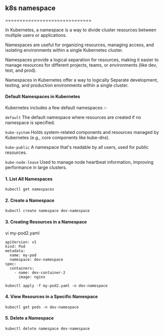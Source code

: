 ## k8s namespace
==============================


In Kubernetes, a namespace is a way to divide cluster resources between multiple users or applications. 

Namespaces are useful for organizing resources, managing access, and isolating environments within a single Kubernetes cluster.

Namespaces provide a logical separation for resources, making it easier to manage resources for different projects, teams, or environments (like dev, test, and prod).

Namespaces in Kubernetes offer a way to logically Separate development, testing, and production environments within a single cluster.


#### Default Namespaces in Kubernetes


Kubernetes includes a few default namespaces :-

`default`  The default namespace where resources are created if no namespace is specified.

`kube-system`  Holds system-related components and resources managed by Kubernetes (e.g., core components like kube-dns).

`kube-public` A namespace that's readable by all users, used for public resources.

`kube-node-lease`  Used to manage node heartbeat information, improving performance in large clusters.


#### 1. List All Namespaces


```
kubectl get namespaces
```


#### 2. Create a Namespace


```
kubectl create namespace dev-namespace
```


#### 3. Creating Resources in a Namespace


vi my-pod2.yaml


```
apiVersion: v1
kind: Pod
metadata:
  name: my-pod
  namespace: dev-namespace
spec:
  containers:
    - name: dev-container-2
      image: nginx

```

```
kubectl apply -f my-pod2.yaml -n dev-namespace
```

#### 4. View Resources in a Specific Namespace


```
kubectl get pods -n dev-namespace
```


#### 5. Delete a Namespace


```
kubectl delete namespace dev-namespace
```
